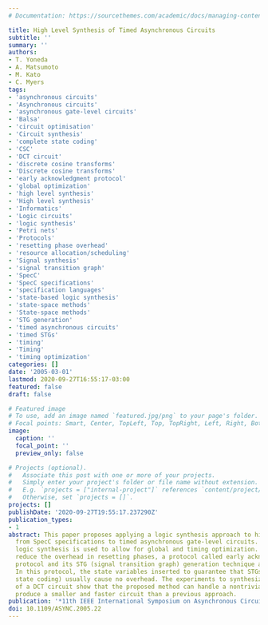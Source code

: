 ```yaml
---
# Documentation: https://sourcethemes.com/academic/docs/managing-content/

title: High Level Synthesis of Timed Asynchronous Circuits
subtitle: ''
summary: ''
authors:
- T. Yoneda
- A. Matsumoto
- M. Kato
- C. Myers
tags:
- 'asynchronous circuits'
- 'Asynchronous circuits'
- 'asynchronous gate-level circuits'
- 'Balsa'
- 'circuit optimisation'
- 'Circuit synthesis'
- 'complete state coding'
- 'CSC'
- 'DCT circuit'
- 'discrete cosine transforms'
- 'Discrete cosine transforms'
- 'early acknowledgment protocol'
- 'global optimization'
- 'high level synthesis'
- 'High level synthesis'
- 'Informatics'
- 'Logic circuits'
- 'logic synthesis'
- 'Petri nets'
- 'Protocols'
- 'resetting phase overhead'
- 'resource allocation/scheduling'
- 'Signal synthesis'
- 'signal transition graph'
- 'SpecC'
- 'SpecC specifications'
- 'specification languages'
- 'state-based logic synthesis'
- 'state-space methods'
- 'State-space methods'
- 'STG generation'
- 'timed asynchronous circuits'
- 'timed STGs'
- 'timing'
- 'Timing'
- 'timing optimization'
categories: []
date: '2005-03-01'
lastmod: 2020-09-27T16:55:17-03:00
featured: false
draft: false

# Featured image
# To use, add an image named `featured.jpg/png` to your page's folder.
# Focal points: Smart, Center, TopLeft, Top, TopRight, Left, Right, BottomLeft, Bottom, BottomRight.
image:
  caption: ''
  focal_point: ''
  preview_only: false

# Projects (optional).
#   Associate this post with one or more of your projects.
#   Simply enter your project's folder or file name without extension.
#   E.g. `projects = ["internal-project"]` references `content/project/deep-learning/index.md`.
#   Otherwise, set `projects = []`.
projects: []
publishDate: '2020-09-27T19:55:17.237290Z'
publication_types:
- 1
abstract: This paper proposes applying a logic synthesis approach to high level synthesis
  from SpecC specifications to timed asynchronous gate-level circuits. The state-based
  logic synthesis is used to allow for global and timing optimization. In order to
  reduce the overhead in resetting phases, a protocol called early acknowledgment
  protocol and its STG (signal transition graph) generation technique are proposed.
  In this protocol, the state variables inserted to guarantee that STGs have CSC (complete
  state coding) usually cause no overhead. The experiments to synthesize a portion
  of a DCT circuit show that the proposed method can handle a nontrivial example and
  produce a smaller and faster circuit than a previous approach.
publication: '*11th IEEE International Symposium on Asynchronous Circuits and Systems*'
doi: 10.1109/ASYNC.2005.22
---
```

